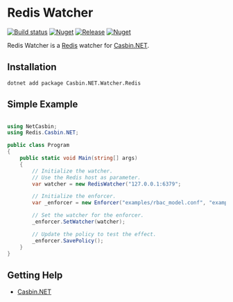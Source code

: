 # Redis Watcher

[![Build status](https://ci.appveyor.com/api/projects/status/wqq4to1ihyabhdmm?svg=true)](https://ci.appveyor.com/project/Sbou/casbin-net-redis-watcher)
[![Nuget](https://img.shields.io/nuget/v/Casbin.NET.Watcher.Redis.svg)](https://www.nuget.org/packages/Casbin.NET.Watcher.Redis/)
[![Release](https://img.shields.io/github/release/casbin/Casbin.NET.Watcher.Redis.svg)](https://github.com/casbin/Casbin.NET/releases/latest)
[![Nuget](https://img.shields.io/nuget/dt/Casbin.NET.Watcher.Redis.svg)](https://www.nuget.org/packages/Casbin.NET.Watcher.Redis/)

Redis Watcher is a [Redis](http://redis.io) watcher for [Casbin.NET](https://github.com/casbin/Casbin.NET).

## Installation

    dotnet add package Casbin.NET.Watcher.Redis

## Simple Example

```csharp

using NetCasbin;
using Redis.Casbin.NET;

public class Program
{
    public static void Main(string[] args)
    {
        // Initialize the watcher.
        // Use the Redis host as parameter.
        var watcher = new RedisWatcher("127.0.0.1:6379";

        // Initialize the enforcer.
        var _enforcer = new Enforcer("examples/rbac_model.conf", "examples/rbac_policy.csv");

        // Set the watcher for the enforcer.
        _enforcer.SetWatcher(watcher);

        // Update the policy to test the effect.
        _enforcer.SavePolicy();
    }
}
```

## Getting Help

- [Casbin.NET](https://github.com/casbin/Casbin.NET)